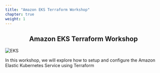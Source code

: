 ```yaml
---
title: "Amazon EKS Terraform Workshop"
chapter: true
weight: 1
---
```



<div style="text-align: center"><h2>Amazon EKS Terraform Workshop</h2></div>

![EKS](images/3-service-animated.gif)

In this workshop, we will explore how to setup and configure the Amazon Elastic Kubernetes Service using Terraform


